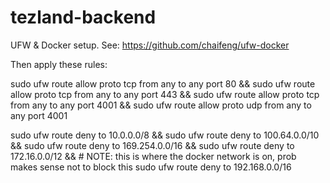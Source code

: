 # tezland-backend


UFW & Docker setup. See: https://github.com/chaifeng/ufw-docker

Then apply these rules:


sudo ufw route allow proto tcp from any to any port 80 &&
sudo ufw route allow proto tcp from any to any port 443 &&
sudo ufw route allow proto tcp from any to any port 4001 &&
sudo ufw route allow proto udp from any to any port 4001

sudo ufw route deny to 10.0.0.0/8 &&
sudo ufw route deny to 100.64.0.0/10 &&
sudo ufw route deny to 169.254.0.0/16 &&
sudo ufw route deny to 172.16.0.0/12 && # NOTE: this is where the docker network is on, prob makes sense not to block this
sudo ufw route deny to 192.168.0.0/16